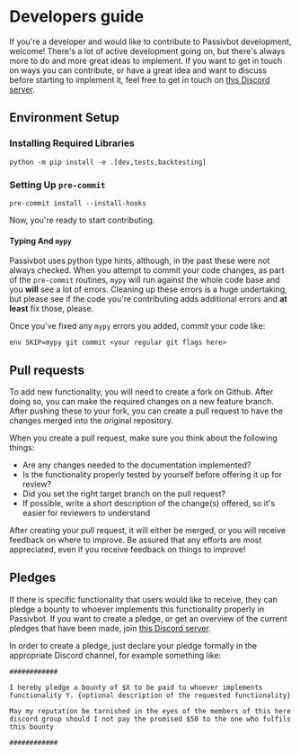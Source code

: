 # Developers guide

If you're a developer and would like to contribute to Passivbot development, welcome!
There's a lot of active development going on, but there's always more to do and more great ideas to
implement. If you want to get in touch on ways you can contribute, or have a great idea and want to discuss
before starting to implement it, feel free to get in touch on [this Discord server](https://discord.gg/QAF2H2UmzZ).

## Environment Setup

### Installing Required Libraries
```shell
python -m pip install -e .[dev,tests,backtesting]
```

### Setting Up ``pre-commit``
```shell
pre-commit install --install-hooks
```

Now, you're ready to start contributing.

#### Typing And ``mypy``

Passivbot uses python type hints, although, in the past these were not always checked.
When you attempt to commit your code changes, as part of the ``pre-commit`` routines,
``mypy`` will run against the whole code base and you **will** see a lot of errors.
Cleaning up these errors is a huge undertaking, but please see if the code you're
contributing adds additional errors and **at least** fix those, please.

Once you've fixed any ``mypy`` errors you added, commit your code like:
```shell
env SKIP=mypy git commit <your regular git flags here>
```

## Pull requests

To add new functionality, you will need to create a fork on Github. After doing so, you can make the required changes
on a new feature branch. After pushing these to your fork, you can create a pull request to have the changes merged
into the original repository.

When you create a pull request, make sure you think about the following things:

* Are any changes needed to the documentation implemented?
* Is the functionality properly tested by yourself before offering it up for review?
* Did you set the right target branch on the pull request?
* If possible, write a short description of the change(s) offered, so it's easier for reviewers to understand

After creating your pull request, it will either be merged, or you will receive feedback on where to improve. Be
assured that any efforts are most appreciated, even if you receive feedback on things to improve!

## Pledges

If there is specific functionality that users would like to receive, they can pledge a bounty to whoever implements
this functionality properly in Passivbot. If you want to create a pledge, or get an overview of the current pledges
that have been made, join [this Discord server](https://discord.gg/QAF2H2UmzZ).

In order to create a pledge, just declare your pledge formally in the appropriate Discord channel, for example something like:

```
############

I hereby pledge a bounty of $X to be paid to whoever implements functionality Y. {optional description of the requested functionality}

May my reputation be tarnished in the eyes of the members of this here discord group should I not pay the promised $50 to the one who fulfils this bounty

############
```
